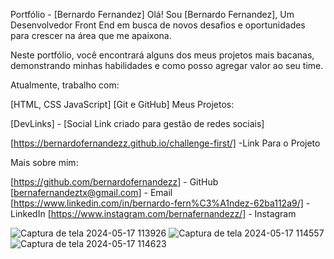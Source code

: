 
Portfólio - [Bernardo Fernandez]
Olá!  Sou [Bernardo Fernandez], Um Desenvolvedor Front End em busca de novos desafios e oportunidades para crescer na área que me apaixona.

Neste portfólio, você encontrará alguns dos meus projetos mais bacanas, demonstrando minhas habilidades e como posso agregar valor ao seu time.

Atualmente, trabalho com:

[HTML, CSS JavaScript]
[Git e GitHub]
Meus Projetos:

[DevLinks] - [Social Link criado para gestão de redes sociais]

[https://bernardofernandezz.github.io/challenge-first/] -Link Para o Projeto

Mais sobre mim:

[https://github.com/bernardofernandezz] - GitHub
[bernafernandeztx@gmail.com] - Email
[https://www.linkedin.com/in/bernardo-fern%C3%A1ndez-62ba112a9/] - LinkedIn
[https://www.instagram.com/bernafernandezz/] - Instagram

![Captura de tela 2024-05-17 113926](https://github.com/bernardofernandezz/Portifolio/assets/118931906/b46c0819-8f41-430f-ad78-03c959746219)
![Captura de tela 2024-05-17 114557](https://github.com/bernardofernandezz/Portifolio/assets/118931906/45108684-c8de-44ba-a917-bcbc075124e5)
![Captura de tela 2024-05-17 114623](https://github.com/bernardofernandezz/Portifolio/assets/118931906/f8824876-4542-4be0-b895-f976b05a5b53)
